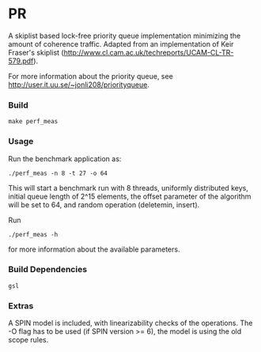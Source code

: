 PR
==

A skiplist based lock-free priority queue implementation minimizing
the amount of coherence traffic. Adapted from an implementation of
Keir Fraser's skiplist
(http://www.cl.cam.ac.uk/techreports/UCAM-CL-TR-579.pdf).

For more information about the priority queue, see
http://user.it.uu.se/~jonli208/priorityqueue.

### Build

    make perf_meas

### Usage

Run the benchmark application as:

    ./perf_meas -n 8 -t 27 -o 64 
    
This will start a benchmark run with 8 threads, uniformly distributed
keys, initial queue length of 2^15 elements, the offset parameter of
the algorithm will be set to 64, and random operation (deletemin,
insert).

Run 

    ./perf_meas -h

for more information about the available parameters.

### Build Dependencies

    gsl

### Extras

A SPIN model is included, with linearizability checks of the
operations. The -O flag has to be used (if SPIN version >= 6), the
model is using the old scope rules.